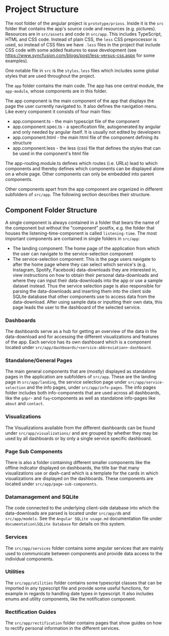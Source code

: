 # Project Structure

The root folder of the angular project is ```prototype/prioss```. Inside it is the ``src`` folder that contains the app's source code and resources (e.g. pictures).
Resources are in ``src/assets`` and code in ``src/app``. This includes TypeScript, HTML and CSS code. Instead of plain CSS, the ``less`` CSS preprocessor is used, so instead of CSS files we have ``.less`` files in the project that include CSS code with some added features to ease development (see https://www.syncfusion.com/blogs/post/less-versus-css.aspx for some examples).

One notable file in ``src`` is the ``styles.less`` files which includes some global styles that are used throughout the project.

The ``app`` folder contains the main code. The app has one central module, the ``app-module``, whose components are in this folder.  

The app component is the main component of the app that displays the page the user currently navigated to. It also defines the navigation menu. Like every component it consists of four main files: 

- app.component.ts - the main typescipt file of the component
- app.component.spec.ts - a specification file, autogenerated by angular and only needed by angular itself. It is usually not edited by developers
- app.component.html - the main html file of the component defining its structure 
- app.component.less - the less (css) file that defines the styles that can be used in the component's html file

The app-routing.module.ts defines which routes (i.e. URLs) lead to which components and thereby defines which components can be displayed alone on a whole page. Other components can only be embedded into parent components.

Other components apart from the app component are organized in different subfolders of ``src/app``. The following section describes their structure.

## Component Folder Structure

A single component is always contained in a folder that bears the name of the component but without the "component" postfix, e.g. the folder that houses the listening-time-component is called ``listening-time``. The most important components are contained in single folders in ``src/app``: 

- The landing component: The home page of the application from which the user can navigate to the service-selection component
- The service-selection component: This is the page users navigate to after the home page where they can select which service's (e.g. Instagram, Spotify, Facebook) data-downloads they are interested in, view instructions on how to obtain their personal data-downloads and where they can input their data-downloads into the app or use a sample dataset instead. Thus the service selection page is also responsible for parsing the data-downloads and inserting them into the client side SQLite database that other components use to access data from the data-download. After using sample data or inputting their own data, this page leads the user to the dashboard of the selected service.

### Dashboards

The dashboards serve as a hub for getting an overview of the data in the data-download and for accessing the different visualizations and features of the app. Each service has its own dashboard which is a component located under ``src/app/dashboards/<service-abbreviation>-dashboard``.

### Standalone/General Pages

The main general components that are (mostly) displayed as standalone pages in the application are subfolders of ``src/app``. These are the landing page in ``src/app/landing``, the service selection page under ``src/app/service-selection`` and the info pages, under ``src/app/info-pages``. The info pages folder includes both info-components that are used across all dashboards, like the ``gdpr``- and ``faq``-components as well as standalone info-pages like ``about`` and ``contact``. 

### Visualizations

The Visualizations available from the different dashboards can be found under ``src/app/visualizations/`` and are grouped by whether they may be used by all dashboards or by only a single service specific dashboard.

 ### Page Sub Components

There is also a folder containing different smaller components like the offline indicator displayed on dashboards, the title bar that many visualizations use or dash-card which is a template for the cards in which visualizations are displayed on the dashboards. These components are located under ``src/app/page-sub-components``.

### Datamanagement and SQLite

The code connected to the underlying client-side database into which the data-downloads are parsed is located under ``src/app/db`` and ``src/app/models``. See the ``Angular SQLite usage.md`` documentation file under ``documentation\SQLite Database`` for details on this system.

###  Services

The ``src/app/services`` folder contains some angular services that are mainly used to communicate between components and provide data access to the individual components.

 ### Utilities

The ``src/app/utilities`` folder contains some typescript classes that can be imported in any typescript file and provide some useful functions, for example in regards to handling date types in typescript. It also includes enums and utility components, like the notification component.

### Rectification Guides

The ``src/app/rectification`` folder contains pages that show guides on how to rectify personal information in the different services.

